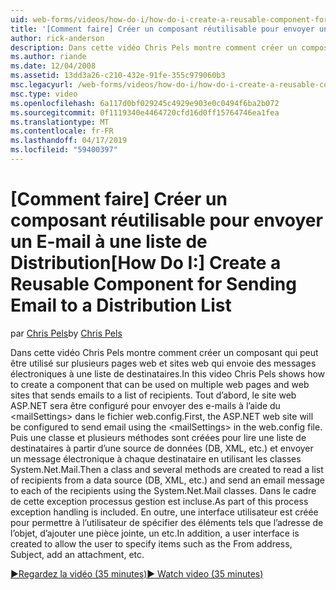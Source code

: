 ```yaml
---
uid: web-forms/videos/how-do-i/how-do-i-create-a-reusable-component-for-sending-email-to-a-distribution-list
title: '[Comment faire] Créer un composant réutilisable pour envoyer un E-mail à une liste de Distribution | Microsoft Docs'
author: rick-anderson
description: Dans cette vidéo Chris Pels montre comment créer un composant qui peut être utilisé sur plusieurs pages web et sites web qui envoie des messages électroniques à une liste de destinataires. Brève...
ms.author: riande
ms.date: 12/04/2008
ms.assetid: 13dd3a26-c210-432e-91fe-355c979060b3
msc.legacyurl: /web-forms/videos/how-do-i/how-do-i-create-a-reusable-component-for-sending-email-to-a-distribution-list
msc.type: video
ms.openlocfilehash: 6a117d0bf029245c4929e903e0c0494f6ba2b072
ms.sourcegitcommit: 0f1119340e4464720cfd16d0ff15764746ea1fea
ms.translationtype: MT
ms.contentlocale: fr-FR
ms.lasthandoff: 04/17/2019
ms.locfileid: "59400397"
---
```

# <a name="how-do-i-create-a-reusable-component-for-sending-email-to-a-distribution-list"></a><span data-ttu-id="63bf0-104">[Comment faire] Créer un composant réutilisable pour envoyer un E-mail à une liste de Distribution</span><span class="sxs-lookup"><span data-stu-id="63bf0-104">[How Do I:] Create a Reusable Component for Sending Email to a Distribution List</span></span>

<span data-ttu-id="63bf0-105">par [Chris Pels](https://twitter.com/chrispels)</span><span class="sxs-lookup"><span data-stu-id="63bf0-105">by [Chris Pels](https://twitter.com/chrispels)</span></span>

<span data-ttu-id="63bf0-106">Dans cette vidéo Chris Pels montre comment créer un composant qui peut être utilisé sur plusieurs pages web et sites web qui envoie des messages électroniques à une liste de destinataires.</span><span class="sxs-lookup"><span data-stu-id="63bf0-106">In this video Chris Pels shows how to create a component that can be used on multiple web pages and web sites that sends emails to a list of recipients.</span></span> <span data-ttu-id="63bf0-107">Tout d’abord, le site web ASP.NET sera être configuré pour envoyer des e-mails à l’aide du &lt;mailSettings&gt; dans le fichier web.config.</span><span class="sxs-lookup"><span data-stu-id="63bf0-107">First, the ASP.NET web site will be configured to send email using the &lt;mailSettings&gt; in the web.config file.</span></span> <span data-ttu-id="63bf0-108">Puis une classe et plusieurs méthodes sont créées pour lire une liste de destinataires à partir d’une source de données (DB, XML, etc.) et envoyer un message électronique à chaque destinataire en utilisant les classes System.Net.Mail.</span><span class="sxs-lookup"><span data-stu-id="63bf0-108">Then a class and several methods are created to read a list of recipients from a data source (DB, XML, etc.) and send an email message to each of the recipients using the System.Net.Mail classes.</span></span> <span data-ttu-id="63bf0-109">Dans le cadre de cette exception processus gestion est incluse.</span><span class="sxs-lookup"><span data-stu-id="63bf0-109">As part of this process exception handling is included.</span></span> <span data-ttu-id="63bf0-110">En outre, une interface utilisateur est créée pour permettre à l’utilisateur de spécifier des éléments tels que l’adresse de l’objet, d’ajouter une pièce jointe, un etc.</span><span class="sxs-lookup"><span data-stu-id="63bf0-110">In addition, a user interface is created to allow the user to specify items such as the From address, Subject, add an attachment, etc.</span></span>

[<span data-ttu-id="63bf0-111">&#9654;Regardez la vidéo (35 minutes)</span><span class="sxs-lookup"><span data-stu-id="63bf0-111">&#9654; Watch video (35 minutes)</span></span>](https://channel9.msdn.com/Blogs/ASP-NET-Site-Videos/how-do-i-create-a-reusable-component-for-sending-email-to-a-distribution-list)
